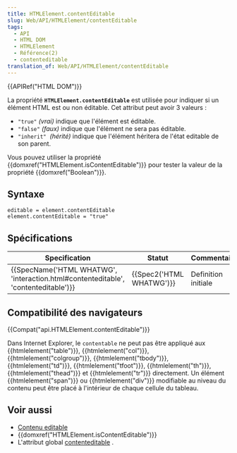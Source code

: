 ```yaml
---
title: HTMLElement.contentEditable
slug: Web/API/HTMLElement/contentEditable
tags:
  - API
  - HTML DOM
  - HTMLElement
  - Référence(2)
  - contenteditable
translation_of: Web/API/HTMLElement/contentEditable
---
```

{{APIRef("HTML DOM")}}

La propriété **`HTMLElement.contentEditable`** est utilisée pour indiquer si un élément HTML est ou non éditable. Cet attribut peut avoir 3 valeurs&nbsp;:

- `"true"` _(vrai)_ indique que l'élément est éditable.
- `"false"` _(faux)_ indique que l'élément ne sera pas éditable.
- `"inherit"`  _(hérité)_ indique que l'élément héritera de l'état editable de son parent.

Vous pouvez utiliser la propriété {{domxref("HTMLElement.isContentEditable")}} pour tester la valeur de la propriété {{domxref("Boolean")}}.

## Syntaxe

    editable = element.contentEditable
    element.contentEditable = "true"

## Spécifications

| Specification                                                                                                | Statut                           | Commentaire         |
| ------------------------------------------------------------------------------------------------------------ | -------------------------------- | ------------------- |
| {{SpecName('HTML WHATWG', 'interaction.html#contenteditable', 'contenteditable')}} | {{Spec2('HTML WHATWG')}} | Definition initiale |

## Compatibilité des navigateurs

{{Compat("api.HTMLElement.contentEditable")}}

Dans Internet Explorer, le `contentable` ne peut pas être appliqué aux {{htmlelement("table")}}, {{htmlelement("col")}}, {{htmlelement("colgroup")}}, {{htmlelement("tbody")}}, {{htmlelement("td")}}, {{htmlelement("tfoot")}}, {{htmlelement("th")}}, {{htmlelement("thead")}} et {{htmlelement("tr")}} directement. Un élément {{htmlelement("span")}} ou {{htmlelement("div")}} modifiable au niveau du contenu peut être placé à l'intérieur de chaque cellule du tableau.

## Voir aussi

- [Contenu editable](/fr/docs/Web/HTML/Contenu_editable)
- {{domxref("HTMLElement.isContentEditable")}}
- L'attribut global [contenteditable](/fr/docs/Web/HTML/Attributs_universels/contenteditable) .
